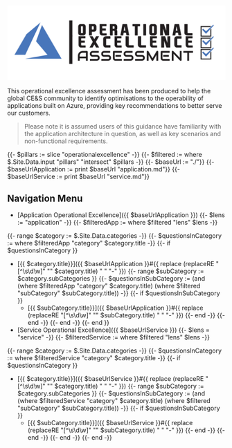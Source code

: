 [![Operational Excellence Assessment](/templates/media/operationalexcellence-icon.png "Operational Excellence Assessment")](#)

This operational excellence assessment has been produced to help the global CE&S community to identify optimisations to the operability of applications built on Azure, providing key recommendations to better serve our customers. 

> Please note it is assumed users of this guidance have familiarity with the application architecture in question, as well as key scenarios and non-functional requirements.

{{- $pillars := slice "operationalexcellence" -}}
{{- $filtered := where $.Site.Data.input "pillars" "intersect" $pillars -}}
{{- $baseUrl := "./"}}
{{- $baseUrlApplication := print $baseUrl "application.md"}}
{{- $baseUrlService := print $baseUrl "service.md"}}


## Navigation Menu

- [Application Operational Excellence]({{ $baseUrlApplication }}) 
{{- $lens := "application" -}}
{{- $filteredApp := where $filtered "lens" $lens -}}

{{- range $category := $.Site.Data.categories -}}
    {{- $questionsInCategory := where $filteredApp "category" $category.title -}}
    {{- if $questionsInCategory }}
  - [{{ $category.title}}]({{ $baseUrlApplication }}#{{ replace (replaceRE "[^\\s\\d\\w]" "" $category.title) " " "-" }})
        {{- range $subCategory := $category.subCategories }}
            {{- $questionsInSubCategory := (and (where $filteredApp "category" $category.title) (where $filtered "subCategory" $subCategory.title)) -}}
            {{- if $questionsInSubCategory }}
    - [{{ $subCategory.title}}]({{ $baseUrlApplication }}#{{ replace (replaceRE "[^\\s\\d\\w]" "" $subCategory.title) " " "-" }})
            {{- end -}}
        {{- end -}}
    {{- end -}}
{{- end }}
- [Service Operational Excellence]({{ $baseUrlService }})
{{- $lens = "service" -}}
{{- $filteredService := where $filtered "lens" $lens -}}

{{- range $category := $.Site.Data.categories -}}
    {{- $questionsInCategory := where $filteredService "category" $category.title -}}
    {{- if $questionsInCategory }}
  - [{{ $category.title}}]({{ $baseUrlService }}#{{ replace (replaceRE "[^\\s\\d\\w]" "" $category.title) " " "-" }})
        {{- range $subCategory := $category.subCategories }}
            {{- $questionsInSubCategory := (and (where $filteredService "category" $category.title) (where $filtered "subCategory" $subCategory.title)) -}}
            {{- if $questionsInSubCategory }}
    - [{{ $subCategory.title}}]({{ $baseUrlService }}#{{ replace (replaceRE "[^\\s\\d\\w]" "" $subCategory.title) " " "-" }})
            {{- end -}}
        {{- end -}}
    {{- end -}}
{{- end -}}